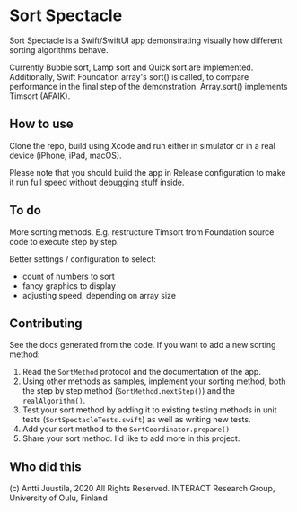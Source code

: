 # Sort Spectacle

Sort Spectacle is a Swift/SwiftUI app demonstrating visually how different sorting algorithms behave.

Currently Bubble sort, Lamp sort and Quick sort are implemented. Additionally, Swift Foundation array's sort() is called, to compare performance in the final step of the demonstration. Array.sort() implements Timsort (AFAIK).

## How to use

Clone the repo, build using Xcode and run either in simulator or in a real device (iPhone, iPad, macOS). 

Please note that you should build the app in Release configuration to make it run full speed without debugging stuff inside. 

## To do

More sorting methods. E.g. restructure Timsort from Foundation source code to execute step by step.

Better settings / configuration to select: 

- count of numbers to sort
- fancy graphics to display
- adjusting speed, depending on array size

## Contributing

See the docs generated from the code. If you want to add a new sorting method:

1. Read the `SortMethod` protocol and the documentation of the app.
1. Using other methods as samples, implement your sorting method, both the step by step method (`SortMethod.nextStep()`) and the `realAlgorithm()`.
1. Test your sort method by adding it to existing testing methods in unit tests (`SortSpectacleTests.swift`) as well as writing new tests.
1. Add your sort method to the `SortCoordinator.prepare()`
1. Share your sort method. I'd like to add more in this project.

## Who did this

(c) Antti Juustila, 2020 All Rights Reserved.
INTERACT Research Group, University of Oulu, Finland

